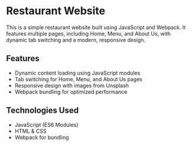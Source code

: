 # Restaurant Website

This is a simple restaurant website built using JavaScript and Webpack. It features multiple pages, including Home, Menu, and About Us, with dynamic tab switching and a modern, responsive design.

## Features
- Dynamic content loading using JavaScript modules
- Tab switching for Home, Menu, and About Us pages
- Responsive design with images from Unsplash
- Webpack bundling for optimized performance

## Technologies Used
- JavaScript (ES6 Modules)
- HTML & CSS
- Webpack for bundling